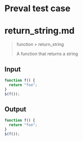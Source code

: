 # Preval test case

# return_string.md

> function > return_string
>
> A function that returns a string

## Input

`````js filename=intro
function f() {
  return "foo";
}
$(f());
`````

## Output

`````js filename=intro
function f() {
  return "foo";
}
$(f());
`````